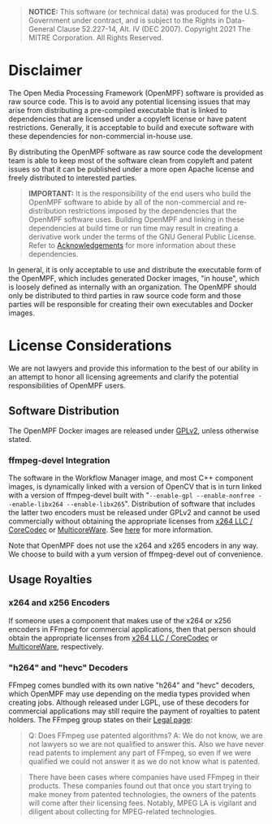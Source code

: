 > **NOTICE:** This software (or technical data) was produced for the U.S. Government under contract, 
> and is subject to the Rights in Data-General Clause 52.227-14, Alt. IV (DEC 2007). 
> Copyright 2021 The MITRE Corporation. All Rights Reserved.

Disclaimer
=====================

The Open Media Processing Framework (OpenMPF) software is provided as raw source code. This is to avoid any potential licensing issues that may arise from distributing a pre-compiled executable that is linked to dependencies that are licensed under a copyleft license or have patent restrictions. Generally, it is acceptable to build and execute software with these dependencies for non-commercial in-house use.

By distributing the OpenMPF software as raw source code the development team is able to keep most of the software clean from copyleft and patent issues so that it can be published under a more open Apache license and freely distributed to interested parties.

> **IMPORTANT:** It is the responsibility of the end users who build the OpenMPF software to abide by all of the non-commercial and re-distribution restrictions imposed by the dependencies that the OpenMPF software uses. Building OpenMPF and linking in these dependencies at build time or run time may result in creating a derivative work under the terms of the GNU General Public License. Refer to [Acknowledgements](Acknowledgements/index.html) for more information about these dependencies.

In general, it is only acceptable to use and distribute the executable form of the OpenMPF, which includes generated Docker images, "in house", which is loosely defined as internally with an organization. The OpenMPF should only be distributed to third parties in raw source code form and those parties will be responsible for creating their own executables and Docker images.


License Considerations
=====================
We are not lawyers and provide this information to the best of our ability in an attempt to honor all licensing agreements and clarify the potential responsibilities of OpenMPF users.


Software Distribution
--------------------------------
The OpenMPF Docker images are released under [GPLv2](www.gnu.org/licenses/old-licenses/gpl-2.0.html), unless otherwise stated.


### ffmpeg-devel Integration ###
The software in the Workflow Manager image, and most C++ component images, is dynamically linked with a version of OpenCV that is in turn linked with a version of ffmpeg-devel built with "`--enable-gpl --enable-nonfree --enable-libx264 --enable-libx265`". Distribution of software that includes the latter two encoders must be released under GPLv2 and cannot be used commercially without obtaining the appropriate licenses from [x264 LLC / CoreCodec](https://x264.org/) or [MulticoreWare](https://x265.org/). See [here](http://x265.org/x265-licensing-faq/) for more information.

Note that OpenMPF does not use the x264 and x265 encoders in any way. We choose to build with a  yum version of ffmpeg-devel out of convenience.


Usage Royalties
------------------------

### x264 and x256 Encoders ###
If someone uses a component that makes use of the x264 or x256 encoders in FFmpeg for commercial applications, then that person should obtain the appropriate licenses from [x264 LLC / CoreCodec](https://x264.org/) or [MulticoreWare](http://x265.org/), respectively.


### "h264" and "hevc" Decoders ###
FFmpeg comes bundled with its own native "h264" and "hevc" decoders, which OpenMPF may use depending on the media types provided when creating jobs. Although released under LGPL, use of these decoders for commercial applications may still require the payment of royalties to patent holders. The FFmpeg group states on their [Legal page](http://www.ffmpeg.org/legal.html):
> Q: Does FFmpeg use patented algorithms?
> A: We do not know, we are not lawyers so we are not qualified to answer this. Also we have never read patents to implement any part of FFmpeg, so even if we were qualified we could not answer it as we do not know what is patented.

> There have been cases where companies have used FFmpeg in their products. These companies found out that once you start trying to make money from patented technologies, the owners of the patents will come after their licensing fees. Notably, MPEG LA is vigilant and diligent about collecting for MPEG-related technologies.